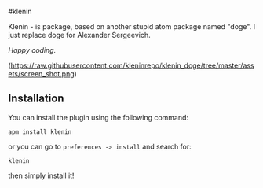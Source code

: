 #klenin

Klenin - is package, based on another stupid atom package named "doge". I just replace doge for Alexander Sergeevich.

_Happy coding._

(https://raw.githubusercontent.com/kleninrepo/klenin_doge/tree/master/assets/screen_shot.png)

## Installation

You can install the plugin using the following command:

`apm install klenin`

or you can go to `preferences -> install` and search for:

`klenin`

then simply install it!
